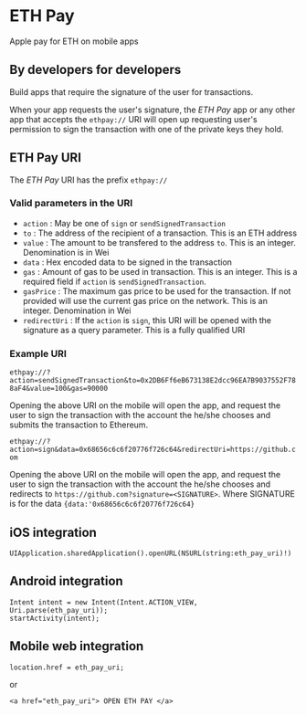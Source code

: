 # ETH Pay
Apple pay for ETH on mobile apps

## By developers for developers
Build apps that require the signature of the user for transactions. 

When your app requests the user's signature, the _ETH Pay_ app or any other app that accepts the `ethpay://` URI will open up requesting user's permission to sign the transaction with one of the private keys they hold.

## ETH Pay URI
The _ETH Pay_ URI has the prefix `ethpay://`

### Valid parameters in the URI 
- `action` : May be one of `sign` or `sendSignedTransaction`
- `to` : The address of the recipient of a transaction. This is an ETH address
- `value` : The amount to be transfered to the address `to`. This is an integer. Denomination is in Wei
- `data` : Hex encoded data to be signed in the transaction
- `gas` : Amount of gas to be used in transaction. This is an integer. This is a required field if `action` is `sendSignedTransaction`.
- `gasPrice` : The maximum gas price to be used for the transaction. If not provided will use the current gas price on the network. This is an integer. Denomination in Wei
- `redirectUri` : If the `action` is `sign`, this URI will be opened with the signature as a query parameter. This is a fully qualified URI

### Example URI
`ethpay://?action=sendSignedTransaction&to=0x2DB6Ff6eB673138E2dcc96EA7B9037552F788aF4&value=100&gas=90000`

Opening the above URI on the mobile will open the app, and request the user to sign the transaction with the account the he/she chooses and submits the transaction to Ethereum.

`ethpay://?action=sign&data=0x68656c6c6f20776f726c64&redirectUri=https://github.com`

Opening the above URI on the mobile will open the app, and request the user to sign the transaction with the account the he/she chooses and redirects to `https://github.com?signature=<SIGNATURE>`. Where SIGNATURE is for the data `{data:'0x68656c6c6f20776f726c64}`

## iOS integration

```
UIApplication.sharedApplication().openURL(NSURL(string:eth_pay_uri)!)
```

## Android integration

```
Intent intent = new Intent(Intent.ACTION_VIEW, Uri.parse(eth_pay_uri));
startActivity(intent);
```

## Mobile web integration

```
location.href = eth_pay_uri;
```

or 

```
<a href="eth_pay_uri"> OPEN ETH PAY </a>
```